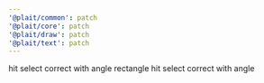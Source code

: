 ```yaml
---
'@plait/common': patch
'@plait/core': patch
'@plait/draw': patch
'@plait/text': patch
---
```


hit select correct with angle
rectangle hit select correct with angle

